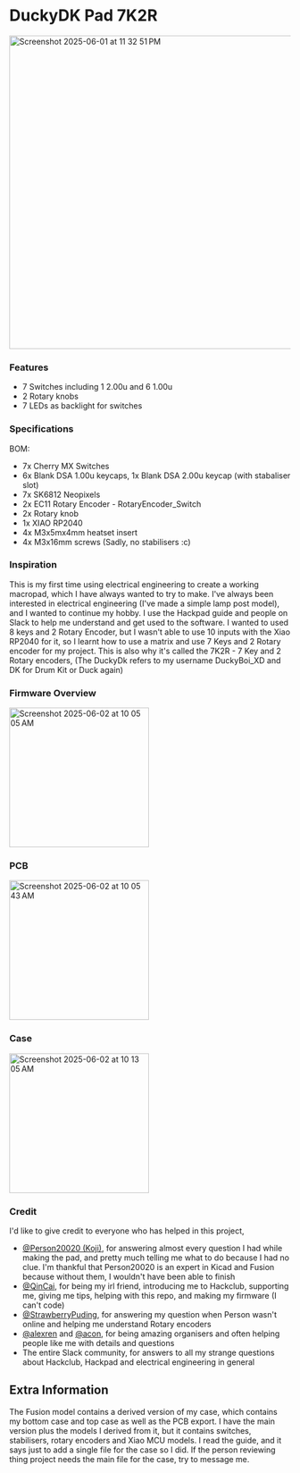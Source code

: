 # DuckyDK Pad 7K2R

<img width="561" alt="Screenshot 2025-06-01 at 11 32 51 PM" src="https://github.com/user-attachments/assets/9705c22d-86f7-453a-9897-639602a7339f" />

### Features
- 7 Switches including 1 2.00u and 6 1.00u
- 2 Rotary knobs 
- 7 LEDs as backlight for switches

### Specifications
BOM:
- 7x Cherry MX Switches
- 6x Blank DSA 1.00u keycaps, 1x Blank DSA 2.00u keycap (with stabaliser slot)
- 7x SK6812 Neopixels
- 2x EC11 Rotary Encoder - RotaryEncoder_Switch
- 2x Rotary knob
- 1x XIAO RP2040
- 4x M3x5mx4mm heatset insert
- 4x M3x16mm screws
(Sadly, no stabilisers :c)

### Inspiration
This is my first time using electrical engineering to create a working macropad, which I have always wanted to try to make. I've always been interested in electrical engineering (I've made a simple lamp post model), and I wanted to continue my hobby. I use the Hackpad guide and people on Slack to help me understand and get used to the software. I wanted to used 8 keys and 2 Rotary Encoder, but I wasn't able to use 10 inputs with the Xiao RP2040 for it, so I learnt how to use a matrix and use 7 Keys and 2 Rotary encoder for my project. This is also why it's called the 7K2R - 7 Key and 2 Rotary encoders, (The DuckyDk refers to my username DuckyBoi_XD and DK for Drum Kit or Duck again)

### Firmware Overview      

<img width="250" alt="Screenshot 2025-06-02 at 10 05 05 AM" src="https://github.com/user-attachments/assets/70fbdcc0-8e3d-4209-bb58-b46020b64cd5" />

### PCB

<img width="250" alt="Screenshot 2025-06-02 at 10 05 43 AM" src="https://github.com/user-attachments/assets/4b7dda9d-7eed-4fc3-8c11-62f5fe9a9ab4" />

### Case

<img width="250" alt="Screenshot 2025-06-02 at 10 13 05 AM" src="https://github.com/user-attachments/assets/e890e0fb-b4a2-4df7-9757-06d4bdc7a7de" />

### Credit
I'd like to give credit to everyone who has helped in this project,

- [@Person20020 (Koji)](https://hackclub.slack.com/team/U07QNKS5SKA), for answering almost every question I had while making the pad, and pretty much telling me what to do because I had no clue. I'm thankful that Person20020 is an expert in Kicad and Fusion because without them, I wouldn't have been able to finish
- [@QinCai](https://hackclub.slack.com/team/U07BNRCEARM), for being my irl friend, introducing me to Hackclub, supporting me, giving me tips, helping with this repo, and making my firmware (I can't code)
- [@StrawberryPuding](https://hackclub.slack.com/team/U08290982KU), for answering my question when Person wasn't online and helping me understand Rotary encoders
- [@alexren](https://hackclub.slack.com/team/U06PR6B8D37) and [@acon](https://hackclub.slack.com/team/U04KEK4TS72), for being amazing organisers and often helping people like me with details and questions
- The entire Slack community, for answers to all my strange questions about Hackclub, Hackpad and electrical engineering in general

## Extra Information

The Fusion model contains a derived version of my case, which contains my bottom case and top case as well as the PCB export. I have the main version plus the models I derived from it, but it contains switches, stabilisers, rotary encoders and Xiao MCU models. I read the guide, and it says just to add a single file for the case so I did. If the person reviewing thing project needs the main file for the case, try to message me.
